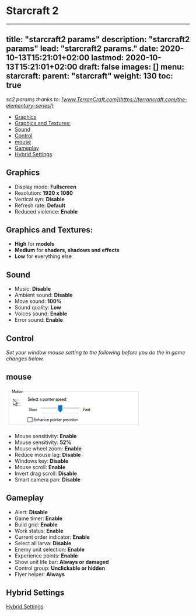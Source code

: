 # Starcraft 2

---
title: "starcraft2 params"
description: "starcraft2 params"
lead: "starcraft2 params."
date: 2020-10-13T15:21:01+02:00
lastmod: 2020-10-13T15:21:01+02:00
draft: false
images: []
menu:
  starcraft:
    parent: "starcraft"
weight: 130
toc: true
---

*sc2 params thanks to: [www.TerranCraft.com](https://terrancraft.com/the-elementary-series/)*

- [Graphics](#graphics)
- [Graphics and Textures:](#graphics-and-textures)
- [Sound](#sound)
- [Control](#control)
- [mouse](#mouse)
- [Gameplay](#gameplay)
- [Hybrid Settings](#hybrid-settings)

## Graphics

- Display mode: **Fullscreen**
- Resolution: **1920 x 1080**
- Vertical syn: **Disable**
- Refresh rate: **Default**
- Reduced violence: **Enable**

## Graphics and Textures:

- **High** for **models**
- **Medium** for **shaders, shadows and effects**
- **Low** for everything else

## Sound

- Music: **Disable**
- Ambient sound: **Disable**
- Move sound: **100%**
- Sound quality: **Low**
- Voices sound: **Enable**
- Error sound: **Enable**

## Control

*Set your window mouse setting to the following before you do the in game changes below.*

## mouse

![mouse](mouse.jpeg)

- Mouse sensitivity: **Enable**
- Mouse sensitivity: **52%**
- Mouse wheel zoom: **Enable**
- Reduce mouse lag: **Disable**
- Windows key: **Disable**
- Mouse scroll: **Enable**
- Invert drag scroll: **Disable**
- Smart camera pan: **Disable**

## Gameplay

- Alert: **Disable**
- Game timer: **Enable**
- Build grid: **Enable**
- Work status: **Enable**
- Current order indicator: **Enable**
- Select all larva: **Disable**
- Enemy unit selection: **Enable**
- Experience points: **Enable**
- Show unit life bar: **Always or damaged**
- Control group: **Unclickable or hidden**
- Flyer helper: **Always**

## Hybrid Settings

[Hybrid Settings](http://www.teamliquid.net/forum/starcraft-2/498454-hybrid-settings-30-lotv-edition#top)
